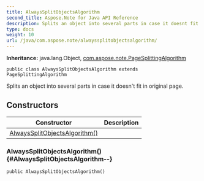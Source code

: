 ```yaml
---
title: AlwaysSplitObjectsAlgorithm
second_title: Aspose.Note for Java API Reference
description: Splits an object into several parts in case it doesnt fit in original page.
type: docs
weight: 10
url: /java/com.aspose.note/alwayssplitobjectsalgorithm/
---
```


**Inheritance:**
java.lang.Object, [com.aspose.note.PageSplittingAlgorithm](../../com.aspose.note/pagesplittingalgorithm)
```
public class AlwaysSplitObjectsAlgorithm extends PageSplittingAlgorithm
```

Splits an object into several parts in case it doesn't fit in original page.
## Constructors

| Constructor | Description |
| --- | --- |
| [AlwaysSplitObjectsAlgorithm()](#AlwaysSplitObjectsAlgorithm--) |  |
### AlwaysSplitObjectsAlgorithm() {#AlwaysSplitObjectsAlgorithm--}
```
public AlwaysSplitObjectsAlgorithm()
```


